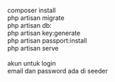 composer install
<br>
php artisan migrate
<br>
php artisan db:
<br>
php artisan key:generate
<br>
php artisan passport:install
<br>
php artisan serve
<br>
<br>
akun untuk login
<br>
email dan password ada di seeder
